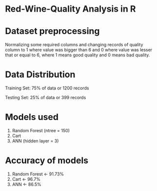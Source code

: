 # Red-Wine-Quality Analysis in R

# Dataset preprocessing
Normalizing some required columns and changing records of quality column to 1 where value was bigger than 6 and 0 where value was lesser that or equal to 6, where 1 means good quality and 0 means bad quality.

# Data Distribution
Training Set: 75% of data or 1200 records

Testing Set: 25% of data or 399 records

# Models used
1. Random Forest (ntree = 150)
2. Cart
3. ANN (hidden layer = 3)

# Accuracy of models
1. Random Forest <- 91.73%
2. Cart <- 96.7%
3. ANN <- 86.5%


